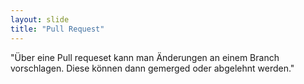 ```yaml
---
layout: slide
title: "Pull Request"
---
```

"Über eine Pull requeset kann man Änderungen an einem Branch vorschlagen. Diese können dann gemerged oder abgelehnt werden."
